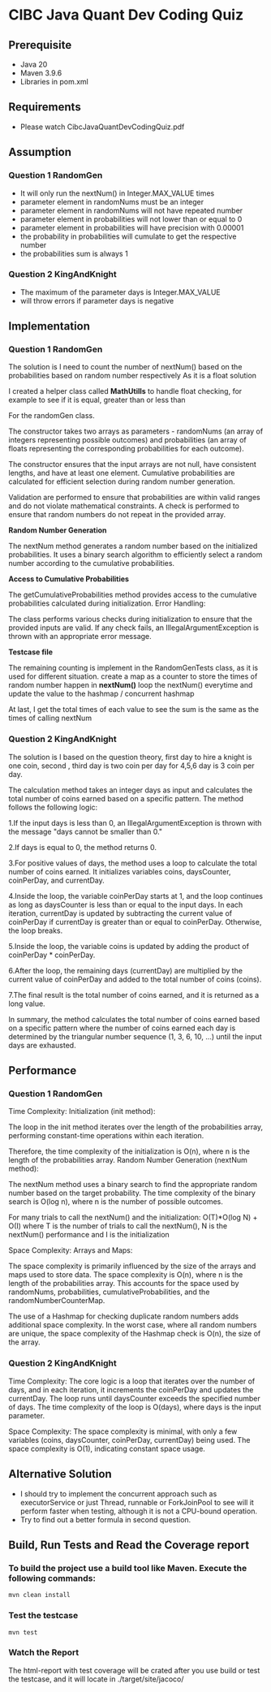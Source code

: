 # CIBC Java Quant Dev Coding Quiz

## Prerequisite

- Java 20
- Maven 3.9.6
- Libraries in pom.xml

## Requirements

- Please watch CibcJavaQuantDevCodingQuiz.pdf

## Assumption

### Question 1 RandomGen

- It will only run the nextNum() in Integer.MAX_VALUE times
- parameter element in randomNums must be an integer
- parameter element in randomNums will not have repeated number
- parameter element in probabilities will not lower than or equal to 0
- parameter element in probabilities will have precision with 0.00001
- the probability in probabilities will cumulate to get the respective number
- the probabilities sum is always 1

### Question 2 KingAndKnight

- The maximum of the parameter days is Integer.MAX_VALUE
- will throw errors if parameter days is negative

## Implementation

### Question 1 RandomGen

The solution is I need to count the number of nextNum() based on the probabilities based on random number respectively
As it is a float solution

I created a helper class called **MathUtills** to handle float checking, for example to see if it is equal, greater than
or less than

For the randomGen class.

The constructor takes two arrays as parameters - randomNums (an array of integers representing possible outcomes)
and probabilities (an array of floats representing the corresponding probabilities for each outcome).

The constructor ensures that the input arrays are not null, have consistent lengths, and have at least one element.
Cumulative probabilities are calculated for efficient selection during random number generation.

Validation are performed to ensure that probabilities are within valid ranges and do not violate mathematical
constraints.
A check is performed to ensure that random numbers do not repeat in the provided array.

**Random Number Generation**

The nextNum method generates a random number based on the initialized probabilities. It uses a binary search algorithm
to efficiently select a random number according to the cumulative probabilities.

**Access to Cumulative Probabilities**

The getCumulativeProbabilities method provides access to the cumulative probabilities calculated during initialization.
Error Handling:

The class performs various checks during initialization to ensure that the provided inputs are valid. If any check
fails, an IllegalArgumentException is thrown with an appropriate error message.

**Testcase file**

The remaining counting is implement in the RandomGenTests class, as it is used for different situation.
create a map as a counter to store the times of random number happen in  **nextNum()**
loop the nextNum() everytime and update the value to the hashmap / concurrent hashmap

At last, I get the total times of each value to see the sum is the same as the times of calling nextNum

### Question 2 KingAndKnight

The solution is I based on the question theory, first day to hire a knight is one coin, second , third day is two coin
per day
for 4,5,6 day is 3 coin per day.

The calculation method takes an integer days as input and calculates the total number of coins earned based on a
specific pattern. The method follows the following logic:

1.If the input days is less than 0, an IllegalArgumentException is thrown with the message "days cannot be smaller than
0."

2.If days is equal to 0, the method returns 0.

3.For positive values of days, the method uses a loop to calculate the total number of coins earned. It initializes
variables coins, daysCounter, coinPerDay, and currentDay.

4.Inside the loop, the variable coinPerDay starts at 1, and the loop continues as long as daysCounter is less than or
equal to the input days. In each iteration, currentDay is updated by subtracting the current value of coinPerDay if
currentDay is greater than or equal to coinPerDay. Otherwise, the loop breaks.

5.Inside the loop, the variable coins is updated by adding the product of coinPerDay * coinPerDay.

6.After the loop, the remaining days (currentDay) are multiplied by the current value of coinPerDay and added to the
total number of coins (coins).

7.The final result is the total number of coins earned, and it is returned as a long value.

In summary, the method calculates the total number of coins earned based on a specific pattern where the number of coins
earned each day is determined by the triangular number sequence (1, 3, 6, 10, ...) until the input days are exhausted.

## Performance

### Question 1 RandomGen

Time Complexity:
Initialization (init method):

The loop in the init method iterates over the length of the probabilities array, performing constant-time operations
within each iteration.

Therefore, the time complexity of the initialization is O(n), where n is the length of the probabilities array.
Random Number Generation (nextNum method):

The nextNum method uses a binary search to find the appropriate random number based on the target probability.
The time complexity of the binary search is O(log n), where n is the number of possible outcomes.

For many trials to call the nextNum() and the initialization:
O(T)*O(log N) + O(I) where T is the number of trials to call the nextNum(), N is the nextNum() performance and I is the
initialization

Space Complexity:
Arrays and Maps:

The space complexity is primarily influenced by the size of the arrays and maps used to store data.
The space complexity is O(n), where n is the length of the probabilities array. This accounts for the space used by
randomNums, probabilities, cumulativeProbabilities, and the randomNumberCounterMap.

The use of a Hashmap for checking duplicate random numbers adds additional space complexity.
In the worst case, where all random numbers are unique, the space complexity of the Hashmap check is O(n), the size of
the array.

### Question 2 KingAndKnight

Time Complexity:
The core logic is a loop that iterates over the number of days, and in each iteration, it increments the coinPerDay and
updates the currentDay.
The loop runs until daysCounter exceeds the specified number of days.
The time complexity of the loop is O(days), where days is the input parameter.

Space Complexity:
The space complexity is minimal, with only a few variables (coins, daysCounter, coinPerDay, currentDay) being used.
The space complexity is O(1), indicating constant space usage.

## Alternative Solution

- I should try to implement the concurrent approach such as executorService or just Thread, runnable or ForkJoinPool
  to see will it perform faster when testing, although it is not a CPU-bound operation.
- Try to find out a better formula in second question.

## Build, Run Tests and Read the Coverage report

### To build the project use a build tool like Maven. Execute the following commands:

```
mvn clean install
```

### Test the testcase

```
mvn test
```

### Watch the Report

The html-report with test coverage will be crated after you use build or test the testcase, and it will locate in
./target/site/jacoco/